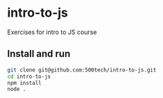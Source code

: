 # intro-to-js
Exercises for intro to JS course

## Install and run
```sh
git clone git@github.com:500tech/intro-to-js.git
cd intro-to-js
npm install
node .
```